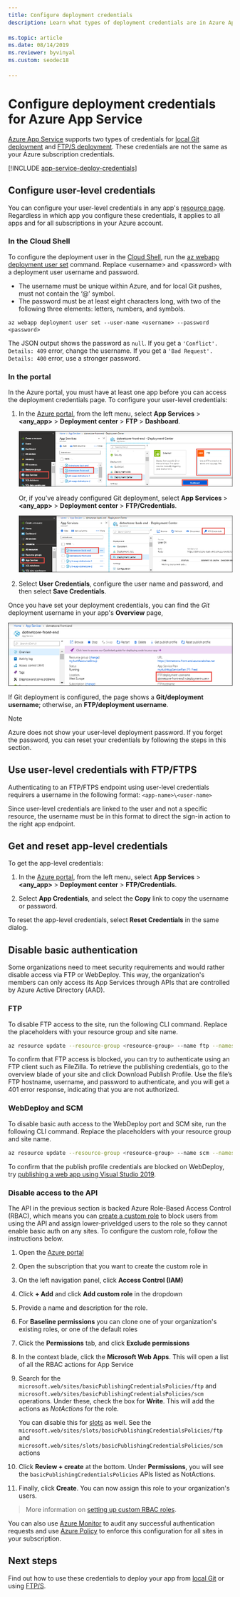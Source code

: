 ```yaml
---
title: Configure deployment credentials
description: Learn what types of deployment credentials are in Azure App Service and how to configure and use them.

ms.topic: article
ms.date: 08/14/2019
ms.reviewer: byvinyal
ms.custom: seodec18

---
```


# Configure deployment credentials for Azure App Service
[Azure App Service](https://go.microsoft.com/fwlink/?LinkId=529714) supports two types of credentials for [local Git deployment](deploy-local-git.md) 
and [FTP/S deployment](deploy-ftp.md). These credentials are not the same as your Azure subscription credentials.

[!INCLUDE [app-service-deploy-credentials](../../includes/app-service-deploy-credentials.md)]

## <a name="userscope"></a>Configure user-level credentials

You can configure your user-level credentials in any app's [resource page](../azure-resource-manager/management/manage-resources-portal.md#manage-resources). Regardless in which app you configure these credentials, it applies to all apps and for all subscriptions in your Azure account. 

### In the Cloud Shell

To configure the deployment user in the [Cloud Shell](https://shell.azure.com), run the [az webapp deployment user set](/cli/azure/webapp/deployment/user?view=azure-cli-latest#az-webapp-deployment-user-set) command. Replace \<username> and \<password> with a deployment user username and password. 

- The username must be unique within Azure, and for local Git pushes, must not contain the ‘@’ symbol. 
- The password must be at least eight characters long, with two of the following three elements: letters, numbers, and symbols. 

```azurecli-interactive
az webapp deployment user set --user-name <username> --password <password>
```

The JSON output shows the password as `null`. If you get a `'Conflict'. Details: 409` error, change the username. If you get a `'Bad Request'. Details: 400` error, use a stronger password. 

### In the portal

In the Azure portal, you must have at least one app before you can access the deployment credentials page. To configure your user-level credentials:

1. In the [Azure portal](https://portal.azure.com), from the left menu, select **App Services** > **\<any_app>** > **Deployment center** > **FTP** > **Dashboard**.

    ![Shows how you can select the FTP dashboard from the Deployment center in Azure App Services.](./media/app-service-deployment-credentials/access-no-git.png)

    Or, if you've already configured Git deployment, select **App Services** > **&lt;any_app>** > **Deployment center** > **FTP/Credentials**.

    ![Shows how you can select the FTP dashboard from the Deployment center in Azure App Services for your configured Git deployment.](./media/app-service-deployment-credentials/access-with-git.png)

2. Select **User Credentials**, configure the user name and password, and then select **Save Credentials**.

Once you have set your deployment credentials, you can find the *Git* deployment username in your app's **Overview** page,

![Shows how to find the Git deployment user name on your app's Overview page.](./media/app-service-deployment-credentials/deployment_credentials_overview.png)

If Git deployment is configured, the page shows a **Git/deployment username**; otherwise, an **FTP/deployment username**.

> [!NOTE]
> Azure does not show your user-level deployment password. If you forget the password, you can reset your credentials by following the steps in this section.
>
> 

## Use user-level credentials with FTP/FTPS

Authenticating to an FTP/FTPS endpoint using user-level credentials requirers a username in the following format:
`<app-name>\<user-name>`

Since user-level credentials are linked to the user and not a specific resource, the username must be in this format to direct the sign-in action to the right app endpoint.

## <a name="appscope"></a>Get and reset app-level credentials
To get the app-level credentials:

1. In the [Azure portal](https://portal.azure.com), from the left menu, select **App Services** > **&lt;any_app>** > **Deployment center** > **FTP/Credentials**.

2. Select **App Credentials**, and select the **Copy** link to copy the username or password.

To reset the app-level credentials, select **Reset Credentials** in the same dialog.

## Disable basic authentication

Some organizations need to meet security requirements and would rather disable access via FTP or WebDeploy. This way, the organization's members can only access its App Services through APIs that are controlled by Azure Active Directory (AAD).

### FTP

To disable FTP access to the site, run the following CLI command. Replace the placeholders with your resource group and site name. 

```bash
az resource update --resource-group <resource-group> --name ftp --namespace Microsoft.Web --resource-type basicPublishingCredentialsPolicies --parent sites/<site-name> --set properties.allow=false
```

To confirm that FTP access is blocked, you can try to authenticate using an FTP client such as FileZilla. To retrieve the publishing credentials, go to the overview blade of your site and click Download Publish Profile. Use the file’s FTP hostname, username, and password to authenticate, and you will get a 401 error response, indicating that you are not authorized.

### WebDeploy and SCM

To disable basic auth access to the WebDeploy port and SCM site, run the following CLI command. Replace the placeholders with your resource group and site name. 

```bash
az resource update --resource-group <resource-group> --name scm --namespace Microsoft.Web --resource-type basicPublishingCredentialsPolicies --parent sites/<site-name> --set properties.allow=false
```

To confirm that the publish profile credentials are blocked on WebDeploy, try [publishing a web app using Visual Studio 2019](https://docs.microsoft.com/visualstudio/deployment/quickstart-deploy-to-azure?view=vs-2019).

### Disable access to the API

The API in the previous section is backed Azure Role-Based Access Control (RBAC), which means you can [create a custom role](https://docs.microsoft.com/en-us/azure/role-based-access-control/custom-roles#steps-to-create-a-custom-role) to block users from using the API and assign lower-priveldged users to the role so they cannot enable basic auth on any sites. To configure the custom role, follow the instructions below.

1.  Open the [Azure portal](https://portal.azure.com/)
2.  Open the subscription that you want to create the custom role in
3.  On the left navigation panel, click **Access Control (IAM)**
4.  Click **+ Add** and click **Add custom role** in the dropdown
5.  Provide a name and description for the role.
6.  For **Baseline permissions** you can clone one of your organization's existing roles, or one of the default roles
7.  Click the **Permissions** tab, and click **Exclude permissions**
8.  In the context blade, click the **Microsoft Web Apps**. This will open a list of all the RBAC actions for App Service
9.  Search for the `microsoft.web/sites/basicPublishingCredentialsPolicies/ftp` and `microsoft.web/sites/basicPublishingCredentialsPolicies/scm` operations. Under these, check the box for **Write**. This will add the actions as *NotActions* for the role.
  
    You can disable this for [slots](https://docs.microsoft.com/en-us/azure/app-service/deploy-staging-slots) as well. See the `microsoft.web/sites/slots/basicPublishingCredentialsPolicies/ftp` and `microsoft.web/sites/slots/basicPublishingCredentialsPolicies/scm` actions   

10. Click **Review + create** at the bottom. Under **Permissions**, you will see the `basicPublishingCredentialsPolicies` APIs listed as NotActions.
  
11. Finally, click **Create**. You can now assign this role to your organization's users.

> More information on [setting up custom RBAC roles](https://docs.microsoft.com/en-us/azure/role-based-access-control/custom-roles-portal#step-2-choose-how-to-start).

You can also use [Azure Monitor](https://azure.github.io/AppService/2020/08/10/securing-data-plane-access.html#audit-with-azure-monitor) to audit any successful authentication requests and use [Azure Policy](https://azure.github.io/AppService/2020/08/10/securing-data-plane-access.html#enforce-compliance-with-azure-policy) to enforce this configuration for all sites in your subscription.

## Next steps

Find out how to use these credentials to deploy your app from [local Git](deploy-local-git.md) or using [FTP/S](deploy-ftp.md).

